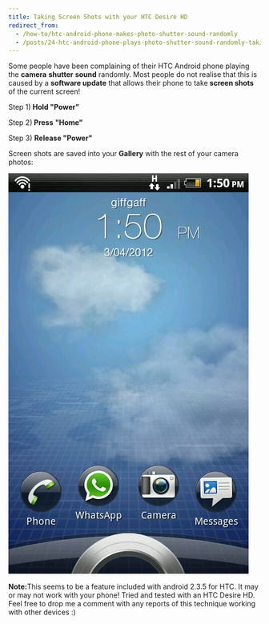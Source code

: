 ```yaml
---
title: Taking Screen Shots with your HTC Desire HD
redirect_from:
  - /how-to/htc-android-phone-makes-photo-shutter-sound-randomly
  - /posts/24-htc-android-phone-plays-photo-shutter-sound-randomly-taking-screen-shots-with-your-htc
---
```


<p>Some people have been complaining of their HTC Android phone playing the <strong>camera</strong> <strong>shutter</strong> <strong>sound</strong> randomly. Most people do not realise that this is caused by a <strong>software update</strong> that allows their phone to take<strong> screen shots </strong>of the current screen!</p>

<p>Step 1)<strong> Hold &quot;Power&quot;</strong></p>

<p>Step 2)<strong> Press</strong>&nbsp;<strong>&quot;Home&quot;</strong></p>

<p>Step 3) <strong>Release &quot;Power&quot;</strong></p>

<p>Screen shots are saved into your <strong>Gallery</strong> with the rest of your camera photos:</p>

<p><img alt="" data-rich-file-id="7" src="/images/development/htc-screenshots.jpg" /></p>

<p><strong>Note:</strong>This seems to be a feature included with android 2.3.5 for HTC. It may or may not work with your phone! Tried and tested with an HTC Desire HD. Feel free to drop me a comment with any reports of this technique working with other devices :)</p>
